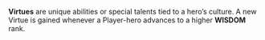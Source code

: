 **Virtues** are unique abilities or special talents tied to a hero’s culture. A new Virtue is gained whenever a Player-hero advances to a higher **WISDOM** rank.